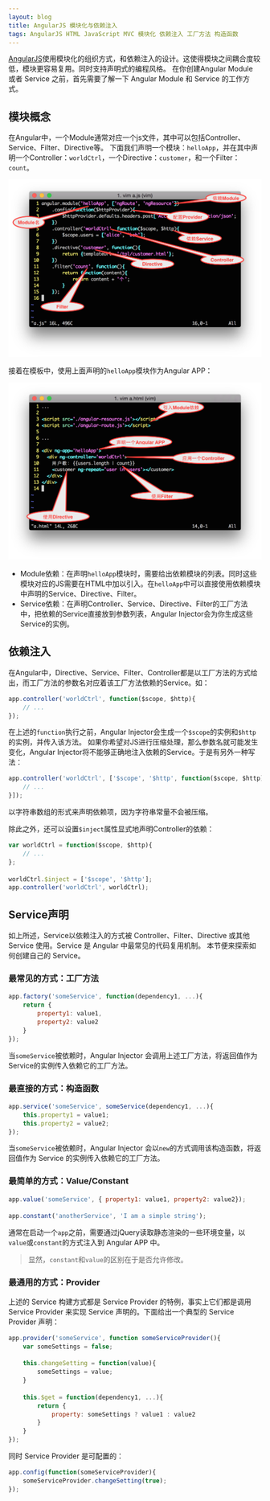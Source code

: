 ```yaml
---
layout: blog 
title: AngularJS 模块化与依赖注入
tags: AngularJS HTML JavaScript MVC 模块化 依赖注入 工厂方法 构造函数
---
```


[AngularJS][angular]使用模块化的组织方式，和依赖注入的设计。这使得模块之间耦合度较低，模块更容易复用。同时支持声明式的编程风格。
在你创建Angular Module 或者 Service 之前，首先需要了解一下 Angular Module 和 Service 的工作方式。

## 模块概念

在Angular中，一个Module通常对应一个js文件，其中可以包括Controller、Service、Filter、Directive等。
下面我们声明一个模块：`helloApp`，并在其中声明一个Controller：`worldCtrl`，一个Directive：`customer`，和一个Filter：`count`。

![](/assets/img/blog/angular/module-js@2x.png)

接着在模板中，使用上面声明的`helloApp`模块作为Angular APP：

![](/assets/img/blog/angular/module-html@2x.png)

* Module依赖：在声明`helloApp`模块时，需要给出依赖模块的列表。同时这些模块对应的JS需要在HTML中加以引入。在`helloApp`中可以直接使用依赖模块中声明的Service、Directive、Filter。
* Service依赖：在声明Controller、Service、Directive、Filter的工厂方法中，把依赖的Service直接放到参数列表，Angular Injector会为你生成这些Service的实例。

<!--more-->

## 依赖注入

在Angular中，Directive、Service、Filter、Controller都是以工厂方法的方式给出，而工厂方法的参数名对应着该工厂方法依赖的Service。如：

```javascript
app.controller('worldCtrl', function($scope, $http){
    // ...
});
```

在上述的`function`执行之前，Angular Injector会生成一个`$scope`的实例和`$http`的实例，并传入该方法。
如果你希望对JS进行压缩处理，那么参数名就可能发生变化，Angular Injector将不能够正确地注入依赖的Service。于是有另外一种写法：

```javascript
app.controller('worldCtrl', ['$scope', '$http', function($scope, $http){
    // ...
}]);
```

以字符串数组的形式来声明依赖项，因为字符串常量不会被压缩。

除此之外，还可以设置`$inject`属性显式地声明Controller的依赖：

```javascript
var worldCtrl = function($scope, $http){
    // ...
};

worldCtrl.$inject = ['$scope', '$http'];
app.controller('worldCtrl', worldCtrl);
```

## Service声明

如上所述，Service以依赖注入的方式被 Controller、Filter、Directive 或其他 Service 使用。Service 是 Angular 中最常见的代码复用机制。
本节便来探索如何创建自己的 Service。

### 最常见的方式：工厂方法

```javascript
app.factory('someService', function(dependency1, ...){
    return {
        property1: value1,
        property2: value2
    }
});
```

当`someService`被依赖时，Angular Injector 会调用上述工厂方法，将返回值作为Service的实例传入依赖它的工厂方法。

### 最直接的方式：构造函数

```javascript
app.service('someService', someService(dependency1, ...){
    this.property1 = value1;
    this.property2 = value2;
});
```

当`someService`被依赖时，Angular Injector 会以`new`的方式调用该构造函数，将返回值作为 Service 的实例传入依赖它的工厂方法。

### 最简单的方式：Value/Constant

```javascript
app.value('someService', { property1: value1, property2: value2});

app.constant('anotherService', 'I am a simple string');
```

通常在启动一个`app`之前，需要通过jQuery读取静态渲染的一些环境变量，以`value`或`constant`的方式注入到 Angular APP 中。

> 显然，`constant`和`value`的区别在于是否允许修改。

### 最通用的方式：Provider

上述的 Service 构建方式都是 Service Provider 的特例，事实上它们都是调用 Service Provider 来实现 Service 声明的。下面给出一个典型的 Service Provider 声明：

```javascript
app.provider('someService', function someServiceProvider(){
    var someSettings = false;

    this.changeSetting = function(value){
        someSettings = value;
    }

    this.$get = function(dependency1, ...){
        return {
            property: someSettings ? value1 : value2
        }
    }
});
```

同时 Service Provider 是可配置的：

```javascript
app.config(function(someServiceProvider){
    someServiceProvider.changeSetting(true);
});
```

[angular]: https://docs.angularjs.org

